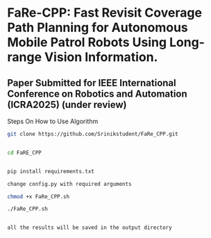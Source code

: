 # FaRe-CPP: Fast Revisit Coverage Path Planning for Autonomous Mobile Patrol Robots Using Long-range Vision Information.

## Paper Submitted for IEEE International Conference on Robotics and Automation (ICRA2025) (under review)


Steps On How to Use Algorithm

  
```bash
git clone https://github.com/Srinikstudent/FaRe_CPP.git


cd FaRE_CPP


pip install requirements.txt

change config.py with required arguments

chmod +x FaRe_CPP.sh

./FaRe_CPP.sh


all the results will be saved in the output directory
